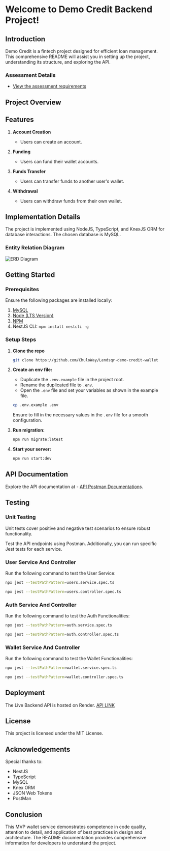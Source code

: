 # Welcome to Demo Credit Backend Project!

## Introduction

Demo Credit is a fintech project designed for efficient loan management. This comprehensive README will assist you in setting up the project, understanding its structure, and exploring the API.

### Assessment Details

- [View the assessment requirements](/task.md)

## Project Overview

## Features

1. **Account Creation**

   - Users can create an account.

2. **Funding**

   - Users can fund their wallet accounts.

3. **Funds Transfer**

   - Users can transfer funds to another user's wallet.

4. **Withdrawal**
   - Users can withdraw funds from their own wallet.

## Implementation Details

The project is implemented using NodeJS, TypeScript, and KnexJS ORM for database interactions. The chosen database is MySQL.

### Entity Relation Diagram

![ERD Diagram](https://raw.githubusercontent.com/ChuloWay/Lendsqr-demo-credit-wallet/dev/src/utils/assets/erd.png)

## Getting Started

### Prerequisites

Ensure the following packages are installed locally:

1. [MySQL](https://dev.mysql.com/downloads/installer/)
2. [Node (LTS Version)](https://nodejs.org)
3. [NPM](https://docs.npmjs.com/downloading-and-installing-node-js-and-npm)
4. NestJS CLI: `npm install nestcli -g`

### Setup Steps

1. **Clone the repo**

   ```bash
   git clone https://github.com/ChuloWay/Lendsqr-demo-credit-wallet
   ```

2. **Create an env file:**

   - Duplicate the `.env.example` file in the project root.
   - Rename the duplicated file to `.env`.
   - Open the `.env` file and set your variables as shown in the example file.

   ```bash
   cp .env.example .env
   ```

   Ensure to fill in the necessary values in the `.env` file for a smooth configuration.

3. **Run migration:**

   ```bash
   npm run migrate:latest
   ```

4. **Start your server:**

   ```bash
   npm run start:dev
   ```

## API Documentation

Explore the API documentation at - [API Postman Documentation](https://documenter.getpostman.com/view/25293109/2s9YXiZgtX)s.

## Testing

### Unit Testing

Unit tests cover positive and negative test scenarios to ensure robust functionality.

Test the API endpoints using Postman. Additionally, you can run specific Jest tests for each service.

### User Service And Controller

Run the following command to test the User Service:

```bash
npx jest --testPathPattern=users.service.spec.ts
```

```bash
npx jest --testPathPattern=users.controller.spec.ts
```

### Auth Service And Controller

Run the following command to test the Auth Functionalities:

```bash
npx jest --testPathPattern=auth.service.spec.ts
```

```bash
npx jest --testPathPattern=auth.controller.spec.ts
```

### Wallet Service And Controller

Run the following command to test the Wallet Functionalities:

```bash
npx jest --testPathPattern=wallet.service.spec.ts
```

```bash
npx jest --testPathPattern=wallet.controller.spec.ts
```

## Deployment

The Live Backend API is hosted on Render. [API LINK](https://victor-okoye-lendsqr-be-test.onrender.com)

## License

This project is licensed under the MIT License.

## Acknowledgements

Special thanks to:

- NestJS
- TypeScript
- MySQL
- Knex ORM
- JSON Web Tokens
- PostMan

## Conclusion

This MVP wallet service demonstrates competence in code quality, attention to detail, and application of best practices in design and architecture. The README documentation provides comprehensive information for developers to understand the project.

